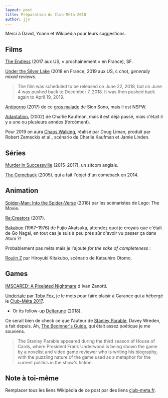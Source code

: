 ```yaml
---
layout: post
title: Préparation du Club-Méta 2018
author: jjv
---
```


Merci à David, Yoann et Wikipédia pour leurs suggestions.

## Films

[The Endless](https://en.wikipedia.org/wiki/The_Endless_(film)) (2017 aux US, « prochainement » en France), SF.

[Under the Silver Lake](https://en.wikipedia.org/wiki/Under_the_Silver_Lake) (2018 en France, 2019 aux US, c cho), *generally mixed reviews*.

> The film was scheduled to be released on June 22, 2018, but on June 4 was pushed back to December 7, 2018. It was then pushed back again to April 19, 2019.

[Antiporno](https://en.wikipedia.org/wiki/Antiporno) (2017) de ce [gros malade](https://en.wikipedia.org/wiki/Love_Exposure) de Sion Sono, mais il est NSFW.

[Adaptation.](https://en.wikipedia.org/wiki/Adaptation_(film)) (2002) de Charlie Kaufman, mais il est déjà passé, mais c'était il y a une ou plusieurs années (forcément).

Pour 2019 on aura [Chaos Walking](https://en.wikipedia.org/wiki/Chaos_Walking_(film)), réalisé par Doug Liman, produit par Robert Zemeckis et al., scénario de Charlie Kaufman et Jamie Linden.

## Séries

[Murder in Successville](https://en.wikipedia.org/wiki/Murder_in_Successville) (2015–2017), un sitcom anglais.

[The Comeback](https://en.wikipedia.org/wiki/The_Comeback_(TV_series)) (2005), qui a fait l'objet d'un comeback en 2014.

## Animation

[Spider-Man: Into the Spider-Verse](https://en.wikipedia.org/wiki/Spider-Man:_Into_the_Spider-Verse) (2018) par les scénaristes de Lego: The Movie.

[Re:Creators](https://en.wikipedia.org/wiki/Re:Creators) (2017).

[Bakabon](https://en.wikipedia.org/wiki/Tensai_Bakabon) (1967–1976) de Fujio Akatsuka<span class="meta">, attendez quoi je croyais que c'était de Go Nagai, en tout cas je suis à peu près sûr d'avoir vu passer ça dans Atom ?!</span>

Probablement pas méta mais je l'ajoute *for the sake of completeness* :

[Roujin Z](https://en.wikipedia.org/wiki/Roujin_Z) par Hiroyuki Kitakubo, scénario de Katsuhiro Otomo.

## Games

[IMSCARED: A Pixelated Nightmare](http://imscared.wikia.com/wiki/IMSCARED:_A_Pixelated_Nightmare) d'Ivan Zanotti.

[Undertale](https://en.wikipedia.org/wiki/Undertale) par [Toby Fox](https://en.wikipedia.org/wiki/Toby_Fox), je le mets pour faire plaisir à Garance qui a hébergé le [Club-Méta 2017](http://localhost:4000/2017/12/12/club-meta-2017/).

- Or its follow-up [Deltarune](https://en.wikipedia.org/wiki/Deltarune) (2018).

Ce serait bien de check ce que l'auteur de [Stanley Parable](https://en.wikipedia.org/wiki/The_Stanley_Parable), Davey Wreden, a fait depuis. Ah, [The Beginner's Guide](https://en.wikipedia.org/wiki/The_Beginner%27s_Guide), qui était assez poétique je me souviens.

> The Stanley Parable appeared during the third season of House of Cards, where President Frank Underwood is being shown the game by a novelist and video game reviewer who is writing his biography, with the puzzling nature of the game used as a metaphor for the current politics in the show's fiction.

## Note à toi-même

Remplacer tous les liens Wikipédia de ce post par des liens [club-meta.fr](http://club-meta.fr).
